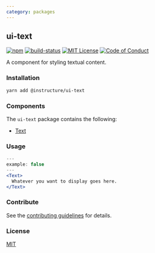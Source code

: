 ```yaml
---
category: packages
---
```


## ui-text

[![npm][npm]][npm-url]
[![build-status][build-status]][build-status-url]
[![MIT License][license-badge]][LICENSE]
[![Code of Conduct][coc-badge]][coc]

A component for styling textual content.

### Installation

```sh
yarn add @instructure/ui-text
```
### Components
The `ui-text` package contains the following:
- [Text](#Text)

### Usage
```jsx
---
example: false
---
<Text>
  Whatever you want to display goes here.
</Text>
```

### Contribute
See the [contributing guidelines](#contributing) for details.

### License

[MIT](LICENSE)

[npm]: https://img.shields.io/npm/v/@instructure/ui-text.svg
[npm-url]: https://npmjs.com/package/@instructure/ui-text

[build-status]: https://travis-ci.org/instructure/instructure-ui.svg?branch=master
[build-status-url]: https://travis-ci.org/instructure/instructure-ui "Travis CI"

[license-badge]: https://img.shields.io/npm/l/instructure-ui.svg?style=flat-square
[license]: https://github.com/instructure/instructure-ui/blob/master/LICENSE

[coc-badge]: https://img.shields.io/badge/code%20of-conduct-ff69b4.svg?style=flat-square
[coc]: https://github.com/instructure/instructure-ui/blob/master/CODE_OF_CONDUCT.md
